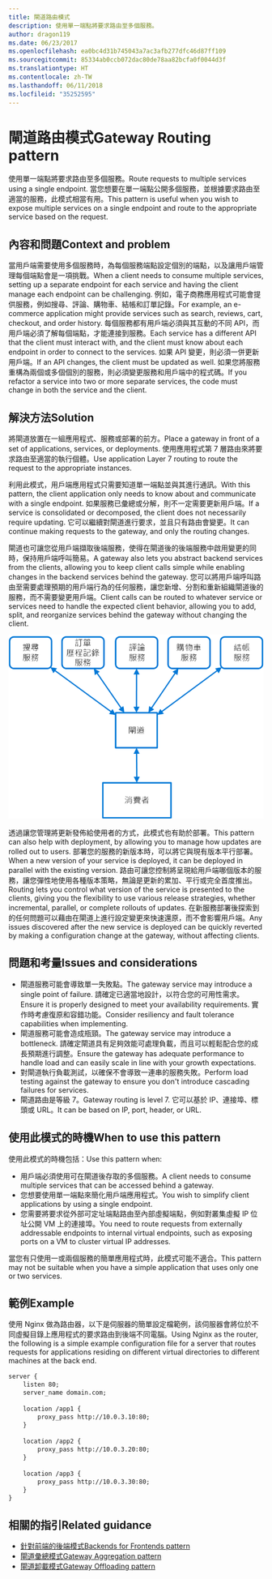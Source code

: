 ```yaml
---
title: 閘道路由模式
description: 使用單一端點將要求路由至多個服務。
author: dragon119
ms.date: 06/23/2017
ms.openlocfilehash: ea0bc4d31b745043a7ac3afb277dfc46d87ff109
ms.sourcegitcommit: 85334ab0ccb072dac80de78aa82bcfa0f0044d3f
ms.translationtype: HT
ms.contentlocale: zh-TW
ms.lasthandoff: 06/11/2018
ms.locfileid: "35252595"
---
```

# <a name="gateway-routing-pattern"></a><span data-ttu-id="8e9a7-103">閘道路由模式</span><span class="sxs-lookup"><span data-stu-id="8e9a7-103">Gateway Routing pattern</span></span>

<span data-ttu-id="8e9a7-104">使用單一端點將要求路由至多個服務。</span><span class="sxs-lookup"><span data-stu-id="8e9a7-104">Route requests to multiple services using a single endpoint.</span></span> <span data-ttu-id="8e9a7-105">當您想要在單一端點公開多個服務，並根據要求路由至適當的服務，此模式相當有用。</span><span class="sxs-lookup"><span data-stu-id="8e9a7-105">This pattern is useful when you wish to expose multiple services on a single endpoint and route to the appropriate service based on the request.</span></span>

## <a name="context-and-problem"></a><span data-ttu-id="8e9a7-106">內容和問題</span><span class="sxs-lookup"><span data-stu-id="8e9a7-106">Context and problem</span></span>

<span data-ttu-id="8e9a7-107">當用戶端需要使用多個服務時，為每個服務端點設定個別的端點，以及讓用戶端管理每個端點會是一項挑戰。</span><span class="sxs-lookup"><span data-stu-id="8e9a7-107">When a client needs to consume multiple services, setting up a separate endpoint for each service and having the client manage each endpoint can be challenging.</span></span> <span data-ttu-id="8e9a7-108">例如，電子商務應用程式可能會提供服務，例如搜尋、評論、購物車、結帳和訂單記錄。</span><span class="sxs-lookup"><span data-stu-id="8e9a7-108">For example, an e-commerce application might provide services such as search, reviews, cart, checkout, and order history.</span></span> <span data-ttu-id="8e9a7-109">每個服務都有用戶端必須與其互動的不同 API，而用戶端必須了解每個端點，才能連接到服務。</span><span class="sxs-lookup"><span data-stu-id="8e9a7-109">Each service has a different API that the client must interact with, and the client must know about each endpoint in order to connect to the services.</span></span> <span data-ttu-id="8e9a7-110">如果 API 變更，則必須一併更新用戶端。</span><span class="sxs-lookup"><span data-stu-id="8e9a7-110">If an API changes, the client must be updated as well.</span></span> <span data-ttu-id="8e9a7-111">如果您將服務重構為兩個或多個個別的服務，則必須變更服務和用戶端中的程式碼。</span><span class="sxs-lookup"><span data-stu-id="8e9a7-111">If you refactor a service into two or more separate services, the code must change in both the service and the client.</span></span>

## <a name="solution"></a><span data-ttu-id="8e9a7-112">解決方法</span><span class="sxs-lookup"><span data-stu-id="8e9a7-112">Solution</span></span>

<span data-ttu-id="8e9a7-113">將閘道放置在一組應用程式、服務或部署的前方。</span><span class="sxs-lookup"><span data-stu-id="8e9a7-113">Place a gateway in front of a set of applications, services, or deployments.</span></span> <span data-ttu-id="8e9a7-114">使用應用程式第 7 層路由來將要求路由至適當的執行個體。</span><span class="sxs-lookup"><span data-stu-id="8e9a7-114">Use application Layer 7 routing to route the request to the appropriate instances.</span></span>

<span data-ttu-id="8e9a7-115">利用此模式，用戶端應用程式只需要知道單一端點並與其進行通訊。</span><span class="sxs-lookup"><span data-stu-id="8e9a7-115">With this pattern, the client application only needs to know about and communicate with a single endpoint.</span></span> <span data-ttu-id="8e9a7-116">如果服務已彙總或分解，則不一定需要更新用戶端。</span><span class="sxs-lookup"><span data-stu-id="8e9a7-116">If a service is consolidated or decomposed, the client does not necessarily require updating.</span></span> <span data-ttu-id="8e9a7-117">它可以繼續對閘道進行要求，並且只有路由會變更。</span><span class="sxs-lookup"><span data-stu-id="8e9a7-117">It can continue making requests to the gateway, and only the routing changes.</span></span>

<span data-ttu-id="8e9a7-118">閘道也可讓您從用戶端擷取後端服務，使得在閘道後的後端服務中啟用變更的同時，保持用戶端呼叫簡易。</span><span class="sxs-lookup"><span data-stu-id="8e9a7-118">A gateway also lets you abstract backend services from the clients, allowing you to keep client calls simple while enabling changes in the backend services behind the gateway.</span></span> <span data-ttu-id="8e9a7-119">您可以將用戶端呼叫路由至需要處理預期的用戶端行為的任何服務，讓您新增、分割和重新組織閘道後的服務，而不需要變更用戶端。</span><span class="sxs-lookup"><span data-stu-id="8e9a7-119">Client calls can be routed to whatever service or services need to handle the expected client behavior, allowing you to add, split, and reorganize services behind the gateway without changing the client.</span></span>

![](./_images/gateway-routing.png)
 
<span data-ttu-id="8e9a7-120">透過讓您管理將更新發佈給使用者的方式，此模式也有助於部署。</span><span class="sxs-lookup"><span data-stu-id="8e9a7-120">This pattern can also help with deployment, by allowing you to manage how updates are rolled out to users.</span></span> <span data-ttu-id="8e9a7-121">部署您的服務的新版本時，可以將它與現有版本平行部署。</span><span class="sxs-lookup"><span data-stu-id="8e9a7-121">When a new version of your service is deployed, it can be deployed in parallel with the existing version.</span></span> <span data-ttu-id="8e9a7-122">路由可讓您控制將呈現給用戶端哪個版本的服務，讓您彈性地使用各種版本策略，無論是更新的累加、平行或完全首度推出。</span><span class="sxs-lookup"><span data-stu-id="8e9a7-122">Routing lets you control what version of the service is presented to the clients, giving you the flexibility to use various release strategies, whether incremental, parallel, or complete rollouts of updates.</span></span> <span data-ttu-id="8e9a7-123">在新服務部署後探索到的任何問題可以藉由在閘道上進行設定變更來快速還原，而不會影響用戶端。</span><span class="sxs-lookup"><span data-stu-id="8e9a7-123">Any issues discovered after the new service is deployed can be quickly reverted by making a configuration change at the gateway, without affecting clients.</span></span>

## <a name="issues-and-considerations"></a><span data-ttu-id="8e9a7-124">問題和考量</span><span class="sxs-lookup"><span data-stu-id="8e9a7-124">Issues and considerations</span></span>

- <span data-ttu-id="8e9a7-125">閘道服務可能會導致單一失敗點。</span><span class="sxs-lookup"><span data-stu-id="8e9a7-125">The gateway service may introduce a single point of failure.</span></span> <span data-ttu-id="8e9a7-126">請確定已適當地設計，以符合您的可用性需求。</span><span class="sxs-lookup"><span data-stu-id="8e9a7-126">Ensure it is properly designed to meet your availability requirements.</span></span> <span data-ttu-id="8e9a7-127">實作時考慮復原和容錯功能。</span><span class="sxs-lookup"><span data-stu-id="8e9a7-127">Consider resiliency and fault tolerance capabilities when implementing.</span></span>
- <span data-ttu-id="8e9a7-128">閘道服務可能會造成瓶頸。</span><span class="sxs-lookup"><span data-stu-id="8e9a7-128">The gateway service may introduce a bottleneck.</span></span> <span data-ttu-id="8e9a7-129">請確定閘道具有足夠效能可處理負載，而且可以輕鬆配合您的成長預期進行調整。</span><span class="sxs-lookup"><span data-stu-id="8e9a7-129">Ensure the gateway has adequate performance to handle load and can easily scale in line with your growth expectations.</span></span>
- <span data-ttu-id="8e9a7-130">對閘道執行負載測試，以確保不會導致一連串的服務失敗。</span><span class="sxs-lookup"><span data-stu-id="8e9a7-130">Perform load testing against the gateway to ensure you don't introduce cascading failures for services.</span></span>
- <span data-ttu-id="8e9a7-131">閘道路由是等級 7。</span><span class="sxs-lookup"><span data-stu-id="8e9a7-131">Gateway routing is level 7.</span></span> <span data-ttu-id="8e9a7-132">它可以基於 IP、連接埠、標頭或 URL。</span><span class="sxs-lookup"><span data-stu-id="8e9a7-132">It can be based on IP, port, header, or URL.</span></span>

## <a name="when-to-use-this-pattern"></a><span data-ttu-id="8e9a7-133">使用此模式的時機</span><span class="sxs-lookup"><span data-stu-id="8e9a7-133">When to use this pattern</span></span>

<span data-ttu-id="8e9a7-134">使用此模式的時機包括：</span><span class="sxs-lookup"><span data-stu-id="8e9a7-134">Use this pattern when:</span></span>

- <span data-ttu-id="8e9a7-135">用戶端必須使用可在閘道後存取的多個服務。</span><span class="sxs-lookup"><span data-stu-id="8e9a7-135">A client needs to consume multiple services that can be accessed behind a gateway.</span></span>
- <span data-ttu-id="8e9a7-136">您想要使用單一端點來簡化用戶端應用程式。</span><span class="sxs-lookup"><span data-stu-id="8e9a7-136">You wish to simplify client applications by using a single endpoint.</span></span>
- <span data-ttu-id="8e9a7-137">您需要將要求從外部可定址端點路由至內部虛擬端點，例如對叢集虛擬 IP 位址公開 VM 上的連接埠。</span><span class="sxs-lookup"><span data-stu-id="8e9a7-137">You need to route requests from externally addressable endpoints to internal virtual endpoints, such as exposing ports on a VM to cluster virtual IP addresses.</span></span>

<span data-ttu-id="8e9a7-138">當您有只使用一或兩個服務的簡單應用程式時，此模式可能不適合。</span><span class="sxs-lookup"><span data-stu-id="8e9a7-138">This pattern may not be suitable when you have a simple application that uses only one or two services.</span></span>

## <a name="example"></a><span data-ttu-id="8e9a7-139">範例</span><span class="sxs-lookup"><span data-stu-id="8e9a7-139">Example</span></span>

<span data-ttu-id="8e9a7-140">使用 Nginx 做為路由器，以下是伺服器的簡單設定檔範例，該伺服器會將位於不同虛擬目錄上應用程式的要求路由到後端不同電腦。</span><span class="sxs-lookup"><span data-stu-id="8e9a7-140">Using Nginx as the router, the following is a simple example configuration file for a server that routes requests for applications residing on different virtual directories to different machines at the back end.</span></span>

```
server {
    listen 80;
    server_name domain.com;

    location /app1 {
        proxy_pass http://10.0.3.10:80;
    }

    location /app2 {
        proxy_pass http://10.0.3.20:80;
    }

    location /app3 {
        proxy_pass http://10.0.3.30:80;
    }
}
```

## <a name="related-guidance"></a><span data-ttu-id="8e9a7-141">相關的指引</span><span class="sxs-lookup"><span data-stu-id="8e9a7-141">Related guidance</span></span>

- [<span data-ttu-id="8e9a7-142">針對前端的後端模式</span><span class="sxs-lookup"><span data-stu-id="8e9a7-142">Backends for Frontends pattern</span></span>](./backends-for-frontends.md)
- [<span data-ttu-id="8e9a7-143">閘道彙總模式</span><span class="sxs-lookup"><span data-stu-id="8e9a7-143">Gateway Aggregation pattern</span></span>](./gateway-aggregation.md)
- [<span data-ttu-id="8e9a7-144">閘道卸載模式</span><span class="sxs-lookup"><span data-stu-id="8e9a7-144">Gateway Offloading pattern</span></span>](./gateway-offloading.md)



